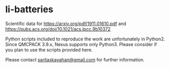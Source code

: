 # li-batteries

Scientific data for https://arxiv.org/pdf/1911.01610.pdf and https://pubs.acs.org/doi/10.1021/acs.jpcc.9b10372

Python scripts included to reproduce the work are unfortunately in Python2. Since QMCPACK 3.9.x, Nexus supports only Python3. Please consider if you plan to use the scripts provided here. 

Please contact saritaskayahan@gmail.com for further information.

